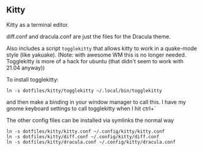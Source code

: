 ## Kitty

Kitty as a terminal editor.

diff.conf and dracula.conf are just the files for the Dracula theme.

Also includes a script `togglekitty` that allows kitty to work in a quake-mode style (like yakuake).
(Note: with awesome WM this is no longer needed. Togglekitty is more of a hack for ubuntu (that didn't seem to work with 21.04 anyway))

To install togglekitty:

```
ln -s dotfiles/kitty/togglekitty ~/.local/bin/togglekitty
```

and then make a binding in your window manager to call this. I have my gnome keyboard settings to call togglekitty when I hit ctrl+\`

The other config files can be installed via symlinks the normal way

```
ln -s dotfiles/kitty/kitty.conf ~/.config/kitty/kitty.conf
ln -s dotfiles/kitty/diff.conf ~/.config/kitty/diff.conf
ln -s dotfiles/kitty/dracula.conf ~/.config/kitty/dracula.conf
```
